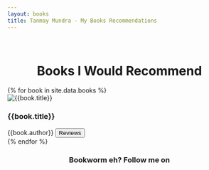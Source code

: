 ```yaml
---
layout: books
title: Tanmay Mundra - My Books Recommendations
---
```

<head>
	<link rel="stylesheet" type="text/css" href="/books/css/book_style.css" />
	<link rel="stylesheet" type="text/css" href="/books/css/books_component.css" />
		<!-- Modernizr is used for flexbox fallback -->
	<script src="js/modernizr.custom.js"></script>
</head>
<div class="view">
	<div class="my__suggestion"><center><h1><br>Books I Would Recommend</h1></center><div>
		<section class="grid">
		{% for book in site.data.books %}
			<div class="product">
				<div class="product__info">
					<img class="product__image" src="{{book.Image}}" alt="{{book.title}}" />
					<h3 class="product__title">{{book.title}}</h3>
					<span class="product__author highlight">{{book.author}}</span>
					<button class="action action--button" onclick="window.open('{{book.reviews}}')"><i class="fa fa-comments"></i><span class="action__text">Reviews</span></button>
				</div>
			</div>
		{% endfor %}				
		</section>
		<center>
			<h3>Bookworm eh? Follow me on <a href="https://www.goodreads.com/<username>"><!--img src="goodreads_logo.png" /--></a></h3>
		</center>
	</div>
</div>
